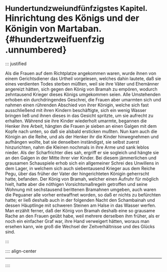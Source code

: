 # <small>Hundertundzweiundfünfzigstes Kapitel.</small><br />Hinrichtung des Königs und der Königin von Martaban.{#hundertzweifuenfzig .unnumbered}

::: justified

Als die Frauen auf dem Richtplatze angekommen waren, wurde ihnen von einem
Gerichtsdiener das Urtheil vorgelesen, welches dahin lautete, daß sie eines
verdienten Todes sterben müßten, weil sie ihre Väter und Ehemänner angereizt
hätten, sich gegen den König von Bramah zu empören, wodurch zehntausend Krieger
dieses Königs umgekommen seien. Alle Umstehenden erhoben ein durchdringendes
Geschrei, die Frauen aber umarmten sich und nahmen einen rührenden Abschied von
ihrer Königin, welche sich fast ausschließend mit ihren Kindern beschäftigte,
sich ein wenig Wasser bringen ließ und ihnen dieses in das Gesicht spritzte, um
sie aufrecht zu erhalten. Während sie ihre Kinder wiederholt umarmte, begannen
die Henker ihre Arbeit, hängten die Frauen je sieben an einen Galgen mit dem
Kopfe nach unten, so daß sie alsbald ersticken mußten. Nun kam auch die Königin
an die Reihe, und als der Henker ihr die Kinder hinwegnehmen und aufhängen
wollte, bat sie denselben inständigst, sie selbst zuerst hinzurichten, nahm die
Kleinen nochmals in ihre Arme und sank leblos nieder. Als der Scharfrichter dies
sah, ergriff er sie sogleich und hängte sie an den Galgen in der Mitte ihrer
vier Kinder. Bei diesem jämmerlichen und grausamen Schauspiele erhob sich ein
allgemeiner Schrei des Unwillens in dem Lager, in welchem sich auch
siebentausend Krieger aus dem Reiche Pegu, über das früher der Vater der
hingerichteten Königin geherrscht hatte, befanden. Der König von Bramah, welcher
einen Aufruhr für möglich hielt, hatte aber die nöthigen Vorsichtsmaßregeln
getroffen und seine Wohnung mit sechstausend berittenen Bramahnen umgeben, auch
waren die Peguaner alle vorher entwaffnet worden, so daß er nichts zu befürchten
hatte; er ließ deshalb auch in der folgenden Nacht den Schambainah und dessen
Häuptlinge mit schweren Steinen am Halse in das Wasser werfen. Man erzählt
ferner, daß der König von Bramah deshalb eine so grausame Rache an den Frauen
geübt habe, weil mehrere derselben ihm früher, als er noch ein einfacher Graf
war, ihre Hand verweigert hätten, woraus man ersehen kann, wie groß die Wechsel
der Zeitverhältnisse und des Glücks sind.


:::

:::: align-center
****
::::
